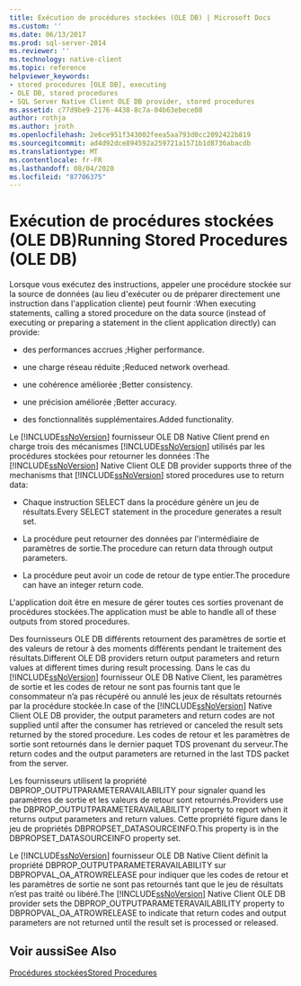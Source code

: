 ```yaml
---
title: Exécution de procédures stockées (OLE DB) | Microsoft Docs
ms.custom: ''
ms.date: 06/13/2017
ms.prod: sql-server-2014
ms.reviewer: ''
ms.technology: native-client
ms.topic: reference
helpviewer_keywords:
- stored procedures [OLE DB], executing
- OLE DB, stored procedures
- SQL Server Native Client OLE DB provider, stored procedures
ms.assetid: c77d9be9-2176-4438-8c7a-04b63ebece08
author: rothja
ms.author: jroth
ms.openlocfilehash: 2e6ce951f343002feea5aa793d0cc2092422b819
ms.sourcegitcommit: ad4d92dce894592a259721a1571b1d8736abacdb
ms.translationtype: MT
ms.contentlocale: fr-FR
ms.lasthandoff: 08/04/2020
ms.locfileid: "87706375"
---
```

# <a name="running-stored-procedures-ole-db"></a><span data-ttu-id="c581b-102">Exécution de procédures stockées (OLE DB)</span><span class="sxs-lookup"><span data-stu-id="c581b-102">Running Stored Procedures (OLE DB)</span></span>
  <span data-ttu-id="c581b-103">Lorsque vous exécutez des instructions, appeler une procédure stockée sur la source de données (au lieu d'exécuter ou de préparer directement une instruction dans l'application cliente) peut fournir :</span><span class="sxs-lookup"><span data-stu-id="c581b-103">When executing statements, calling a stored procedure on the data source (instead of executing or preparing a statement in the client application directly) can provide:</span></span>  
  
-   <span data-ttu-id="c581b-104">des performances accrues ;</span><span class="sxs-lookup"><span data-stu-id="c581b-104">Higher performance.</span></span>  
  
-   <span data-ttu-id="c581b-105">une charge réseau réduite ;</span><span class="sxs-lookup"><span data-stu-id="c581b-105">Reduced network overhead.</span></span>  
  
-   <span data-ttu-id="c581b-106">une cohérence améliorée ;</span><span class="sxs-lookup"><span data-stu-id="c581b-106">Better consistency.</span></span>  
  
-   <span data-ttu-id="c581b-107">une précision améliorée ;</span><span class="sxs-lookup"><span data-stu-id="c581b-107">Better accuracy.</span></span>  
  
-   <span data-ttu-id="c581b-108">des fonctionnalités supplémentaires.</span><span class="sxs-lookup"><span data-stu-id="c581b-108">Added functionality.</span></span>  
  
 <span data-ttu-id="c581b-109">Le [!INCLUDE[ssNoVersion](../../../includes/ssnoversion-md.md)] fournisseur OLE DB Native Client prend en charge trois des mécanismes [!INCLUDE[ssNoVersion](../../../includes/ssnoversion-md.md)] utilisés par les procédures stockées pour retourner les données :</span><span class="sxs-lookup"><span data-stu-id="c581b-109">The [!INCLUDE[ssNoVersion](../../../includes/ssnoversion-md.md)] Native Client OLE DB provider supports three of the mechanisms that [!INCLUDE[ssNoVersion](../../../includes/ssnoversion-md.md)] stored procedures use to return data:</span></span>  
  
-   <span data-ttu-id="c581b-110">Chaque instruction SELECT dans la procédure génère un jeu de résultats.</span><span class="sxs-lookup"><span data-stu-id="c581b-110">Every SELECT statement in the procedure generates a result set.</span></span>  
  
-   <span data-ttu-id="c581b-111">La procédure peut retourner des données par l'intermédiaire de paramètres de sortie.</span><span class="sxs-lookup"><span data-stu-id="c581b-111">The procedure can return data through output parameters.</span></span>  
  
-   <span data-ttu-id="c581b-112">La procédure peut avoir un code de retour de type entier.</span><span class="sxs-lookup"><span data-stu-id="c581b-112">The procedure can have an integer return code.</span></span>  
  
 <span data-ttu-id="c581b-113">L'application doit être en mesure de gérer toutes ces sorties provenant de procédures stockées.</span><span class="sxs-lookup"><span data-stu-id="c581b-113">The application must be able to handle all of these outputs from stored procedures.</span></span>  
  
 <span data-ttu-id="c581b-114">Des fournisseurs OLE DB différents retournent des paramètres de sortie et des valeurs de retour à des moments différents pendant le traitement des résultats.</span><span class="sxs-lookup"><span data-stu-id="c581b-114">Different OLE DB providers return output parameters and return values at different times during result processing.</span></span> <span data-ttu-id="c581b-115">Dans le cas du [!INCLUDE[ssNoVersion](../../../includes/ssnoversion-md.md)] fournisseur OLE DB Native Client, les paramètres de sortie et les codes de retour ne sont pas fournis tant que le consommateur n’a pas récupéré ou annulé les jeux de résultats retournés par la procédure stockée.</span><span class="sxs-lookup"><span data-stu-id="c581b-115">In case of the [!INCLUDE[ssNoVersion](../../../includes/ssnoversion-md.md)] Native Client OLE DB provider, the output parameters and return codes are not supplied until after the consumer has retrieved or canceled the result sets returned by the stored procedure.</span></span> <span data-ttu-id="c581b-116">Les codes de retour et les paramètres de sortie sont retournés dans le dernier paquet TDS provenant du serveur.</span><span class="sxs-lookup"><span data-stu-id="c581b-116">The return codes and the output parameters are returned in the last TDS packet from the server.</span></span>  
  
 <span data-ttu-id="c581b-117">Les fournisseurs utilisent la propriété DBPROP_OUTPUTPARAMETERAVAILABILITY pour signaler quand les paramètres de sortie et les valeurs de retour sont retournés.</span><span class="sxs-lookup"><span data-stu-id="c581b-117">Providers use the DBPROP_OUTPUTPARAMETERAVAILABILITY property to report when it returns output parameters and return values.</span></span> <span data-ttu-id="c581b-118">Cette propriété figure dans le jeu de propriétés DBPROPSET_DATASOURCEINFO.</span><span class="sxs-lookup"><span data-stu-id="c581b-118">This property is in the DBPROPSET_DATASOURCEINFO property set.</span></span>  
  
 <span data-ttu-id="c581b-119">Le [!INCLUDE[ssNoVersion](../../../includes/ssnoversion-md.md)] fournisseur OLE DB Native Client définit la propriété DBPROP_OUTPUTPARAMETERAVAILABILITY sur DBPROPVAL_OA_ATROWRELEASE pour indiquer que les codes de retour et les paramètres de sortie ne sont pas retournés tant que le jeu de résultats n’est pas traité ou libéré.</span><span class="sxs-lookup"><span data-stu-id="c581b-119">The [!INCLUDE[ssNoVersion](../../../includes/ssnoversion-md.md)] Native Client OLE DB provider sets the DBPROP_OUTPUTPARAMETERAVAILABILITY property to DBPROPVAL_OA_ATROWRELEASE to indicate that return codes and output parameters are not returned until the result set is processed or released.</span></span>  
  
## <a name="see-also"></a><span data-ttu-id="c581b-120">Voir aussi</span><span class="sxs-lookup"><span data-stu-id="c581b-120">See Also</span></span>  
 [<span data-ttu-id="c581b-121">Procédures stockées</span><span class="sxs-lookup"><span data-stu-id="c581b-121">Stored Procedures</span></span>](stored-procedures.md)  
  
  
